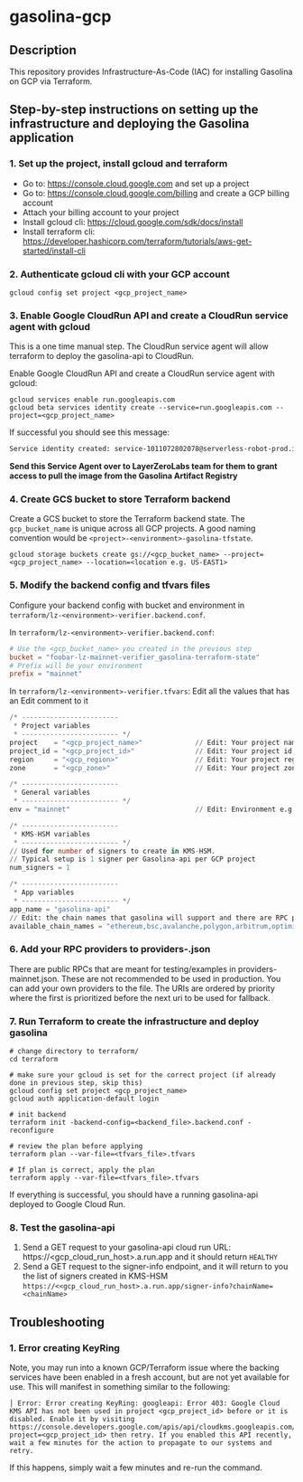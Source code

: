 # gasolina-gcp

## Description

This repository provides Infrastructure-As-Code (IAC) for installing Gasolina on GCP via Terraform.

## Step-by-step instructions on setting up the infrastructure and deploying the Gasolina application

### 1. Set up the project, install gcloud and terraform
- Go to: https://console.cloud.google.com and set up a project
- Go to: https://console.cloud.google.com/billing and create a GCP billing account
- Attach your billing account to your project
- Install gcloud cli: https://cloud.google.com/sdk/docs/install
- Install terraform cli: https://developer.hashicorp.com/terraform/tutorials/aws-get-started/install-cli

### 2. Authenticate gcloud cli with your GCP account

```shell
gcloud config set project <gcp_project_name>
```

### 3. Enable Google CloudRun API and create a CloudRun service agent with gcloud
This is a one time manual step. The CloudRun service agent will allow terraform to deploy the gasolina-api to CloudRun.

Enable Google CloudRun API and create a CloudRun service agent with gcloud:
```shell
gcloud services enable run.googleapis.com
gcloud beta services identity create --service=run.googleapis.com --project=<gcp_project_name>
```

If successful you should see this message:
```txt
Service identity created: service-1011072802078@serverless-robot-prod.iam.gserviceaccount.com
```

**Send this Service Agent over to LayerZeroLabs team for them to grant access to pull the image from the Gasolina Artifact Registry**

### 4. Create GCS bucket to store Terraform backend
Create a GCS bucket to store the Terraform backend state. The `gcp_bucket_name` is unique across all GCP projects.
A good naming convention would be `<project>-<environment>-gasolina-tfstate`.

```shell
gcloud storage buckets create gs://<gcp_bucket_name> --project=<gcp_project_name> --location=<location e.g. US-EAST1>
```

### 5. Modify the backend config and tfvars files
Configure your backend config with bucket and environment in `terraform/lz-<environment>-verifier.backend.conf`. 

In `terraform/lz-<environment>-verifier.backend.conf`:
```conf
# Use the <gcp_bucket_name> you created in the previous step
bucket = "foobar-lz-mainnet-verifier_gasolina-terraform-state"
# Prefix will be your environment
prefix = "mainnet"
```

In `terraform/lz-<environment>-verifier.tfvars`:
Edit all the values that has an Edit comment to it
```tfvars
/* ------------------------
 * Project variables
 * ------------------------ */
project    = "<gcp_project_name>"             // Edit: Your project name e.g. foobar-lz-mainnet-verifier
project_id = "<gcp_project_id>"               // Edit: Your project id number e.g. 111111111
region     = "<gcp_region>"                   // Edit: Your project region e.g. us-east1
zone       = "<gcp_zone>"                     // Edit: Your project zone e.g. us-east1-c

/* ------------------------
 * General variables
 * ------------------------ */
env = "mainnet"                               // Edit: Environment e.g. mainnet, testnet, etc.

/* ------------------------
 * KMS-HSM variables
 * ------------------------ */
// Used for number of signers to create in KMS-HSM.
// Typical setup is 1 signer per Gasolina-api per GCP project
num_signers = 1

/* ------------------------
 * App variables
 * ------------------------ */
app_name = "gasolina-api"
// Edit: the chain names that gasolina will support and there are RPC providers for
available_chain_names = "ethereum,bsc,avalanche,polygon,arbitrum,optimism,fantom"
```

### 6. Add your RPC providers to providers-<env>.json
There are public RPCs that are meant for testing/examples in providers-mainnet.json. These are not recommended
to be used in production. You can add your own providers to the file. The URIs are ordered by priority where the first
is prioritized before the next uri to be used for fallback.

### 7. Run Terraform to create the infrastructure and deploy gasolina

```shell
# change directory to terraform/
cd terraform

# make sure your gcloud is set for the correct project (if already done in previous step, skip this)
gcloud config set project <gcp_project_name>
gcloud auth application-default login

# init backend
terraform init -backend-config=<backend_file>.backend.conf -reconfigure

# review the plan before applying
terraform plan --var-file=<tfvars_file>.tfvars

# If plan is correct, apply the plan
terraform apply --var-file=<tfvars_file>.tfvars
```

If everything is successful, you should have a running gasolina-api deployed to Google Cloud Run.

### 8. Test the gasolina-api
1. Send a GET request to your gasolina-api cloud run URL: https://<gcp_cloud_run_host>.a.run.app and it should return `HEALTHY`
2. Send a GET request to the signer-info endpoint, and it will return to you the list of signers created in KMS-HSM `https://<<gcp_cloud_run_host>.a.run.app/signer-info?chainName=<chainName>`

## Troubleshooting

### 1. Error creating KeyRing
Note, you may run into a known GCP/Terraform issue where the backing services have been enabled in a fresh account, but
are not yet available for use.  This will manifest in something similar to the following:

```text
│ Error: Error creating KeyRing: googleapi: Error 403: Google Cloud KMS API has not been used in project <gcp_project_id> before or it is disabled. Enable it by visiting https://console.developers.google.com/apis/api/cloudkms.googleapis.com/overview?project=<gcp_project_id> then retry. If you enabled this API recently, wait a few minutes for the action to propagate to our systems and retry.
```

If this happens, simply wait a few minutes and re-run the command.
